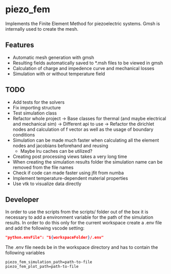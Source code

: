 # piezo_fem

Implements the Finite Element Method for piezoelectric systems.
Gmsh is internally used to create the mesh.

## Features
- Automatic mesh generation with gmsh
- Resulting fields automatically saved to *.msh files to be viewed in gmsh
- Calculation of charge and impedence curve and mechanical losses
- Simulation with or without temperature field

## TODO
- Add tests for the solvers
- Fix importing structure
- Test simulation class
- Refactor whole project -> Base classes for thermal (and 
maybe electrical and mechanical sim)
    -> Different api to use
    -> Refactor the dirichlet nodes and calculation of f vector as well
        as the usage of boundary conditions
- Simulation can be made much faster when calculating all the element nodes and
    jacobians beforehand and reusing
    - Maybe lru caches can be utilized?
- Creating post processing views takes a very long time
- When creating the simulation results folder the simulation name can be 
removed from the file names
- Check if code can made faster using jfit from numba
- Implement temperature-dependent material properties
- Use vtk to visualize data directly

## Developer

In order to use the scripts from the scripts/ folder out of the box it is
necessary to add a environment variable for the path of the simulation results.
In order to do this only for the current workspace create a .env file
and add the following vscode setting:
```json
"python.envFile": "${workspaceFolder}/.env"
```
The .env file needs be in the workspace directory and has to contain the following variables
```
piezo_fem_simulation_path=path-to-file
piezo_fem_plot_path=path-to-file
```